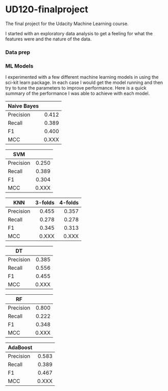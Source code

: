 # UD120-finalproject
The final project for the Udacity Machine Learning course.

I started with an exploratory data analysis to get a feeling for what the features were and the nature of the data.

### Data prep

### ML Models
I experimented with a few different machine learning models in using the sci-kit learn package. In each case I would get the model running and then try to tune the parameters to improve performance. Here is a quick summary of the performance I was able to achieve with each model.

| Naive Bayes   |               |
| ------------- | -------------:|
| Precision     | 0.412         |
| Recall        | 0.389         |
| F1            | 0.400         | 
| MCC           | 0.XXX         |

| SVM           |               |
| ------------- | -------------:|
| Precision     | 0.250         |
| Recall        | 0.389         |
| F1            | 0.304         | 
| MCC           | 0.XXX         |

| KNN           | 3-folds       | 4-folds       |
| ------------- | -------------:| -------------:|
| Precision     | 0.455         | 0.357         |
| Recall        | 0.278         | 0.278         |
| F1            | 0.345         | 0.313         |
| MCC           | 0.XXX         | 0.XXX         |

| DT            |               |
| ------------- | -------------:|
| Precision     | 0.385         |
| Recall        | 0.556         |
| F1            | 0.455         | 
| MCC           | 0.XXX         |

| RF            |               |
| ------------- | -------------:|
| Precision     | 0.800         |
| Recall        | 0.222         |
| F1            | 0.348         | 
| MCC           | 0.XXX         |

| AdaBoost      |               |
| ------------- | -------------:|
| Precision     | 0.583         |
| Recall        | 0.389         |
| F1            | 0.467         | 
| MCC           | 0.XXX         |
